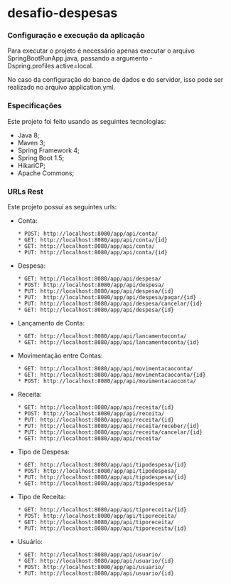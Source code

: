 # desafio-despesas

### Configuração e execução da aplicação 
Para executar o projeto é necessário apenas executar o arquivo SpringBootRunApp.java, passando a argumento -Dspring.profiles.active=local.

No caso da configuração do banco de dados e do servidor, isso pode ser realizado no arquivo application.yml.  


### Especificações
  Este projeto foi feito usando as seguintes tecnologias:
  - Java 8;
  - Maven 3;
  - Spring Framework 4;
  - Spring Boot 1.5;
  - HikariCP;
  - Apache Commons;

### URLs Rest
  Este projeto possui as seguintes urls:
  
  - Conta:  
    ```
    * POST: http://localhost:8080/app/api/conta/    
    * GET: http://localhost:8080/app/api/conta/{id}    
    * GET: http://localhost:8080/app/api/conta/    
    * PUT: http://localhost:8080/app/api/conta/{id}     
    ```

  - Despesa:  
    ```
    * GET: http://localhost:8080/app/api/despesa/   
    * POST: http://localhost:8080/app/api/despesa/   
    * PUT: http://localhost:8080/app/api/despesa/{id}       
    * PUT:  http://localhost:8080/app/api/despesa/pagar/{id}   
    * PUT: http://localhost:8080/app/api/despesa/cancelar/{id}   
    * GET: http://localhost:8080/app/api/despesa/{id}   
    ```
    
  - Lançamento de Conta:  
    ```
    * GET: http://localhost:8080/app/api/lancamentoconta/       
    * GET: http://localhost:8080/app/api/lancamentoconta/{id}       
    ```

  - Movimentação entre Contas:  
    ```
    * GET: http://localhost:8080/app/api/movimentacaoconta/    
    * GET: http://localhost:8080/app/api/movimentacaoconta/{id}    
    * POST: http://localhost:8080/app/api/movimentacaoconta/    
    ```
  - Receita:  
    ```
    * GET: http://localhost:8080/app/api/receita/{id}    
    * POST: http://localhost:8080/app/api/receita/    
    * PUT: http://localhost:8080/app/api/receita/{id}    
    * PUT: http://localhost:8080/app/api/receita/receber/{id}    
    * PUT: http://localhost:8080/app/api/receita/cancelar/{id}    
    * GET: http://localhost:8080/app/api/receita/    
    ```

  - Tipo de Despesa:  
    ```
    * GET: http://localhost:8080/app/api/tipodespesa/{id}    
    * POST: http://localhost:8080/app/api/tipodespesa/    
    * PUT: http://localhost:8080/app/api/tipodespesa/{id}    
    * GET: http://localhost:8080/app/api/tipodespesa/    
    ```

  - Tipo de Receita:  
    ```
    * GET: http://localhost:8080/app/api/tiporeceita/{id}    
    * POST: http://localhost:8080/app/api/tiporeceita/    
    * GET: http://localhost:8080/app/api/tiporeceita/    
    * PUT: http://localhost:8080/app/api/tiporeceita/{id}    
    ```

  - Usuário:  
    ```
    * GET: http://localhost:8080/app/api/usuario/    
    * GET: http://localhost:8080/app/api/usuario/{id}    
    * POST: http://localhost:8080/app/api/usuario/    
    * PUT: http://localhost:8080/app/api/usuario/{id}    
    ```


